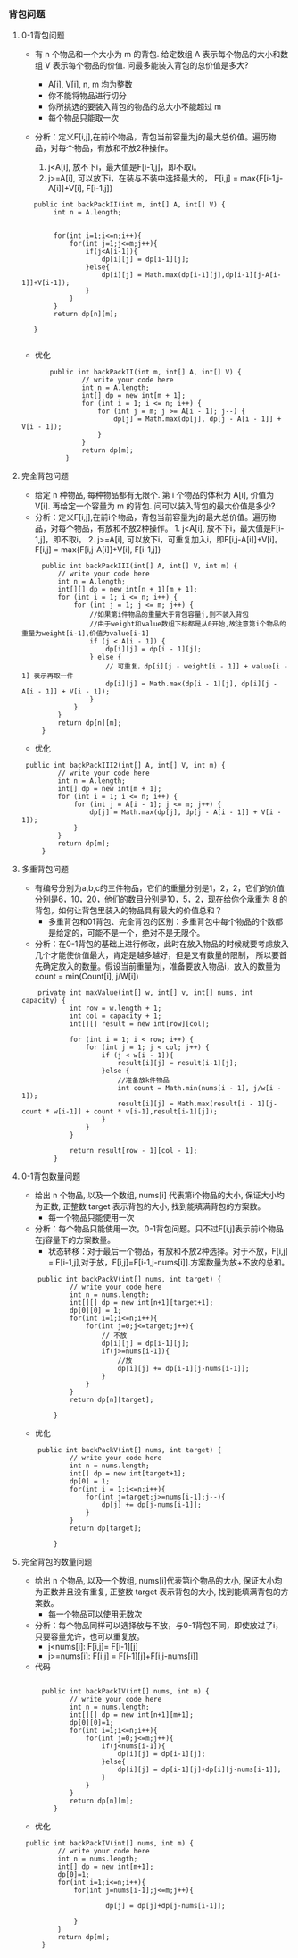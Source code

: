 ### 背包问题

1. 0-1背包问题

    - 有 n 个物品和一个大小为 m 的背包. 给定数组 A 表示每个物品的大小和数组 V 表示每个物品的价值. 问最多能装入背包的总价值是多大?
        - A[i], V[i], n, m 均为整数
        - 你不能将物品进行切分
        - 你所挑选的要装入背包的物品的总大小不能超过 m
        - 每个物品只能取一次

    - 分析：定义F[i,j],在前i个物品，背包当前容量为j的最大总价值。遍历物品，对每个物品，有放和不放2种操作。
        1. j<A[i], 放不下i，最大值是F[i-1,j]，即不取i。
        2. j>=A[i], 可以放下i，在装与不装中选择最大的， F[i,j] = max{F[i-1,j-A[i]]+V[i], F[i-1,j]}
    ```
       public int backPackII(int m, int[] A, int[] V) {
            int n = A.length;


            for(int i=1;i<=n;i++){
                for(int j=1;j<=m;j++){
                    if(j<A[i-1]){
                        dp[i][j] = dp[i-1][j];
                    }else{
                        dp[i][j] = Math.max(dp[i-1][j],dp[i-1][j-A[i-1]]+V[i-1]);
                    }
                }
            }
            return dp[n][m];
   
       }
       
    ```
     - 优化
     ```
            public int backPackII(int m, int[] A, int[] V) {
                    // write your code here
                    int n = A.length;
                    int[] dp = new int[m + 1];
                    for (int i = 1; i <= n; i++) {
                        for (int j = m; j >= A[i - 1]; j--) {
                            dp[j] = Math.max(dp[j], dp[j - A[i - 1]] + V[i - 1]);
                        }
                    }
                    return dp[m];
                }
   
     ```
2. 完全背包问题
    - 给定 n 种物品, 每种物品都有无限个. 第 i 个物品的体积为 A[i], 价值为 V[i]. 再给定一个容量为 m 的背包. 问可以装入背包的最大价值是多少?
    - 分析：定义F[i,j],在前i个物品，背包当前容量为j的最大总价值。遍历物品，对每个物品，有放和不放2种操作。
            1. j<A[i], 放不下i，最大值是F[i-1,j]，即不取i。
            2. j>=A[i], 可以放下i，可重复加入i，即F[i,j-A[i]]+V[i]。 F[i,j] = max{F[i,j-A[i]]+V[i], F[i-1,j]}
    ```
         public int backPackIII(int[] A, int[] V, int m) {
             // write your code here
             int n = A.length;
             int[][] dp = new int[n + 1][m + 1];
             for (int i = 1; i <= n; i++) {
                 for (int j = 1; j <= m; j++) {
                     //如果第i件物品的重量大于背包容量j,则不装入背包
                     //由于weight和value数组下标都是从0开始,故注意第i个物品的重量为weight[i-1],价值为value[i-1]
                     if (j < A[i - 1]) {
                         dp[i][j] = dp[i - 1][j];
                     } else {
                         // 可重复，dp[i][j - weight[i - 1]] + value[i - 1] 表示再取一件
                         dp[i][j] = Math.max(dp[i - 1][j], dp[i][j - A[i - 1]] + V[i - 1]);
                     }
                 }
             }
             return dp[n][m];
         }
    ```
    - 优化
    ```
     public int backPackIII2(int[] A, int[] V, int m) {
             // write your code here
             int n = A.length;
             int[] dp = new int[m + 1];
             for (int i = 1; i <= n; i++) {
                 for (int j = A[i - 1]; j <= m; j++) {
                     dp[j] = Math.max(dp[j], dp[j - A[i - 1]] + V[i - 1]);
                 }
             }
             return dp[m];
         }
    ```
   
3. 多重背包问题
    - 有编号分别为a,b,c的三件物品，它们的重量分别是1，2，2，它们的价值分别是6，10，20，他们的数目分别是10，5，2，现在给你个承重为 8 
    的背包，如何让背包里装入的物品具有最大的价值总和？
        - 多重背包和01背包、完全背包的区别：多重背包中每个物品的个数都是给定的，可能不是一个，绝对不是无限个。
    - 分析：在0-1背包的基础上进行修改，此时在放入物品的时候就要考虑放入几个才能使价值最大，肯定是越多越好，但是又有数量的限制，
    所以要首先确定放入的数量。假设当前重量为j，准备要放入物品i，放入的数量为 count = min(Count[i], j/W[i])
    ```
        private int maxValue(int[] w, int[] v, int[] nums, int capacity) {
                int row = w.length + 1;
                int col = capacity + 1;
                int[][] result = new int[row][col];
         
                for (int i = 1; i < row; i++) {
                    for (int j = 1; j < col; j++) {
                        if (j < w[i - 1]){
                            result[i][j] = result[i-1][j];
                        }else {
                            //准备放k件物品
                            int count = Math.min(nums[i - 1], j/w[i - 1]);
                            result[i][j] = Math.max(result[i - 1][j-count * w[i-1]] + count * v[i-1],result[i-1][j]);
                        }
                    }
                }
                
                return result[row - 1][col - 1];
            }

    ```
4. 0-1背包数量问题
    - 给出 n 个物品, 以及一个数组, nums[i] 代表第i个物品的大小, 保证大小均为正数, 正整数 target 表示背包的大小, 找到能填满背包的方案数。
      - 每一个物品只能使用一次
    - 分析：每个物品只能使用一次。0-1背包问题。只不过F[i,j]表示前i个物品在j容量下的方案数量。
        - 状态转移：对于最后一个物品，有放和不放2种选择。对于不放，F[i,j] = F[i-1,j],对于放，F[i,j]=F[i-1,j-nums[i]].方案数量为放+不放的总和。
        
    ```
        public int backPackV(int[] nums, int target) {
                // write your code here
                int n = nums.length;
                int[][] dp = new int[n+1][target+1];
                dp[0][0] = 1;
                for(int i=1;i<=n;i++){
                    for(int j=0;j<=target;j++){
                        // 不放
                        dp[i][j] = dp[i-1][j];
                        if(j>=nums[i-1]){
                            //放
                            dp[i][j] += dp[i-1][j-nums[i-1]];
                        }
                    }
                }
                return dp[n][target];
                
            }
   
    ```
   - 优化
   ```
       public int backPackV(int[] nums, int target) {
               // write your code here
               int n = nums.length;
               int[] dp = new int[target+1];
               dp[0] = 1;
               for(int i = 1;i<=n;i++){
                   for(int j=target;j>=nums[i-1];j--){
                       dp[j] += dp[j-nums[i-1]];
                   }
               }
               return dp[target];
               
           }
   
   ```
   
5. 完全背包的数量问题
    - 给出 n 个物品, 以及一个数组, nums[i]代表第i个物品的大小, 保证大小均为正数并且没有重复, 正整数 target 表示背包的大小, 找到能填满背包的方案数。
      - 每一个物品可以使用无数次
    - 分析：每个物品同样可以选择放与不放，与0-1背包不同，即使放过了i，只要容量允许，也可以重复放。
        - j<nums[i]: F[i,j]= F[i-1][j]
        - j>=nums[i]: F[i,j] = F[i-1][j]+F[i,j-nums[i]]
    - 代码
    ```
            
         public int backPackIV(int[] nums, int m) {
                // write your code here
                int n = nums.length;
                int[][] dp = new int[n+1][m+1];
                dp[0][0]=1;
                for(int i=1;i<=n;i++){
                    for(int j=0;j<=m;j++){
                        if(j<nums[i-1]){
                            dp[i][j] = dp[i-1][j];
                        }else{
                            dp[i][j] = dp[i-1][j]+dp[i][j-nums[i-1]];
                        }
                    }
                }
                return dp[n][m];
            }
   
    ```
   - 优化
   ```
    public int backPackIV(int[] nums, int m) {
            // write your code here
            int n = nums.length;
            int[] dp = new int[m+1];
            dp[0]=1;
            for(int i=1;i<=n;i++){
                for(int j=nums[i-1];j<=m;j++){
                    
                        dp[j] = dp[j]+dp[j-nums[i-1]];
                    
                }
            }
            return dp[m];
        }
   ```